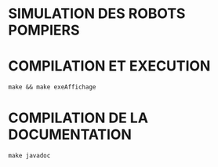 # SIMULATION DES ROBOTS POMPIERS
# COMPILATION ET EXECUTION
```
make && make exeAffichage
```
# COMPILATION DE LA DOCUMENTATION

```
make javadoc
```

